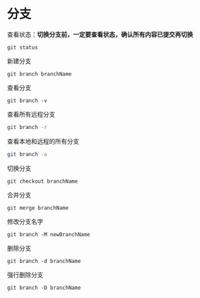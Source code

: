 # 分支

查看状态：**切换分支前，一定要查看状态，确认所有内容已提交再切换**

```shell
git status
```

新建分支

```shell
git branch branchName
```

查看分支

```shell
git branch -v
```

查看所有远程分支

```bash
git branch -r
```

查看本地和远程的所有分支

```bash
git branch -a
```

切换分支

```shell
git checkout branchName
```

合并分支

```shell
git merge branchName
```

修改分支名字

```shell
git branch -M newBranchName
```

删除分支

```shell
git branch -d branchName
```

强行删除分支

```shell
git branch -D branchName
```

